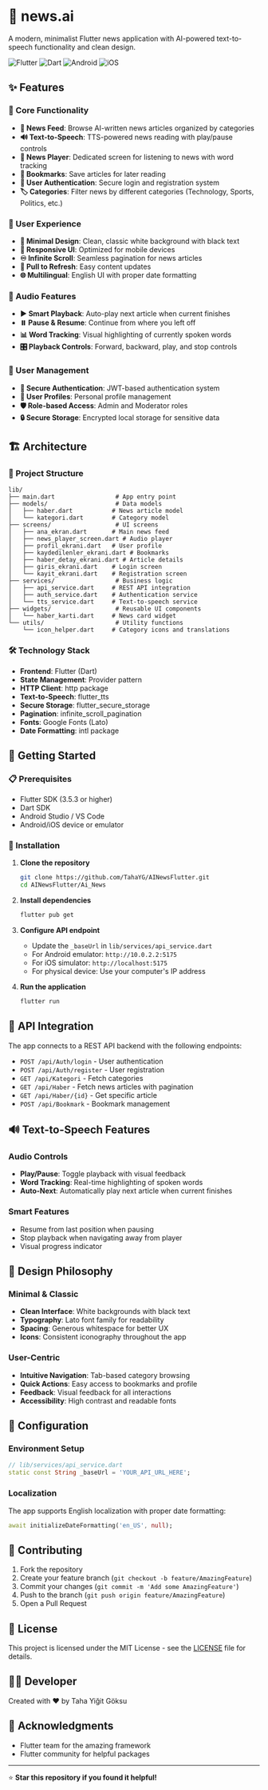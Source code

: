 # 📱 news.ai

A modern, minimalist Flutter news application with AI-powered text-to-speech functionality and clean design.

![Flutter](https://img.shields.io/badge/Flutter-02569B?style=for-the-badge&logo=flutter&logoColor=white)
![Dart](https://img.shields.io/badge/Dart-0175C2?style=for-the-badge&logo=dart&logoColor=white)
![Android](https://img.shields.io/badge/Android-3DDC84?style=for-the-badge&logo=android&logoColor=white)
![iOS](https://img.shields.io/badge/iOS-000000?style=for-the-badge&logo=ios&logoColor=white)

## ✨ Features

### 🎯 Core Functionality
- **📰 News Feed**: Browse AI-written news articles organized by categories
- **🔊 Text-to-Speech**: TTS-powered news reading with play/pause controls
- **📖 News Player**: Dedicated screen for listening to news with word tracking
- **🔖 Bookmarks**: Save articles for later reading
- **👤 User Authentication**: Secure login and registration system
- **🏷️ Categories**: Filter news by different categories (Technology, Sports, Politics, etc.)

### 🎨 User Experience
- **🎯 Minimal Design**: Clean, classic white background with black text
- **📱 Responsive UI**: Optimized for mobile devices
- **♾️ Infinite Scroll**: Seamless pagination for news articles
- **🔄 Pull to Refresh**: Easy content updates
- **🌐 Multilingual**: English UI with proper date formatting

### 🎵 Audio Features
- **▶️ Smart Playback**: Auto-play next article when current finishes
- **⏸️ Pause & Resume**: Continue from where you left off
- **📊 Word Tracking**: Visual highlighting of currently spoken words
- **🎛️ Playback Controls**: Forward, backward, play, and stop controls

### 👥 User Management
- **🔐 Secure Authentication**: JWT-based authentication system
- **👤 User Profiles**: Personal profile management
- **🛡️ Role-based Access**: Admin and Moderator roles
- **🔒 Secure Storage**: Encrypted local storage for sensitive data

## 🏗️ Architecture

### 📁 Project Structure
```
lib/
├── main.dart                 # App entry point
├── models/                   # Data models
│   ├── haber.dart           # News article model
│   └── kategori.dart        # Category model
├── screens/                  # UI screens
│   ├── ana_ekran.dart       # Main news feed
│   ├── news_player_screen.dart # Audio player
│   ├── profil_ekrani.dart   # User profile
│   ├── kaydedilenler_ekrani.dart # Bookmarks
│   ├── haber_detay_ekrani.dart # Article details
│   ├── giris_ekrani.dart    # Login screen
│   └── kayit_ekrani.dart    # Registration screen
├── services/                 # Business logic
│   ├── api_service.dart     # REST API integration
│   ├── auth_service.dart    # Authentication service
│   └── tts_service.dart     # Text-to-speech service
├── widgets/                  # Reusable UI components
│   └── haber_karti.dart     # News card widget
└── utils/                    # Utility functions
    └── icon_helper.dart     # Category icons and translations
```

### 🛠️ Technology Stack
- **Frontend**: Flutter (Dart)
- **State Management**: Provider pattern
- **HTTP Client**: http package
- **Text-to-Speech**: flutter_tts
- **Secure Storage**: flutter_secure_storage
- **Pagination**: infinite_scroll_pagination
- **Fonts**: Google Fonts (Lato)
- **Date Formatting**: intl package

## 🚀 Getting Started

### 📋 Prerequisites
- Flutter SDK (3.5.3 or higher)
- Dart SDK
- Android Studio / VS Code
- Android/iOS device or emulator

### 🔧 Installation

1. **Clone the repository**
   ```bash
   git clone https://github.com/TahaYG/AINewsFlutter.git
   cd AINewsFlutter/Ai_News
   ```

2. **Install dependencies**
   ```bash
   flutter pub get
   ```

3. **Configure API endpoint**
   - Update the `_baseUrl` in `lib/services/api_service.dart`
   - For Android emulator: `http://10.0.2.2:5175`
   - For iOS simulator: `http://localhost:5175`
   - For physical device: Use your computer's IP address

4. **Run the application**
   ```bash
   flutter run
   ```

## 🎯 API Integration

The app connects to a REST API backend with the following endpoints:

- `POST /api/Auth/login` - User authentication
- `POST /api/Auth/register` - User registration
- `GET /api/Kategori` - Fetch categories
- `GET /api/Haber` - Fetch news articles with pagination
- `GET /api/Haber/{id}` - Get specific article
- `POST /api/Bookmark` - Bookmark management

## 🔊 Text-to-Speech Features

### Audio Controls
- **Play/Pause**: Toggle playback with visual feedback
- **Word Tracking**: Real-time highlighting of spoken words
- **Auto-Next**: Automatically play next article when current finishes

### Smart Features
- Resume from last position when pausing
- Stop playback when navigating away from player
- Visual progress indicator

## 🎨 Design Philosophy

### Minimal & Classic
- **Clean Interface**: White backgrounds with black text
- **Typography**: Lato font family for readability
- **Spacing**: Generous whitespace for better UX
- **Icons**: Consistent iconography throughout the app

### User-Centric
- **Intuitive Navigation**: Tab-based category browsing
- **Quick Actions**: Easy access to bookmarks and profile
- **Feedback**: Visual feedback for all interactions
- **Accessibility**: High contrast and readable fonts

## 🔧 Configuration

### Environment Setup
```dart
// lib/services/api_service.dart
static const String _baseUrl = 'YOUR_API_URL_HERE';
```

### Localization
The app supports English localization with proper date formatting:
```dart
await initializeDateFormatting('en_US', null);
```

## 🤝 Contributing

1. Fork the repository
2. Create your feature branch (`git checkout -b feature/AmazingFeature`)
3. Commit your changes (`git commit -m 'Add some AmazingFeature'`)
4. Push to the branch (`git push origin feature/AmazingFeature`)
5. Open a Pull Request

## 📄 License

This project is licensed under the MIT License - see the [LICENSE](LICENSE) file for details.

## 👨‍💻 Developer

Created with ❤️ by Taha Yiğit Göksu

## 🙏 Acknowledgments

- Flutter team for the amazing framework
- Flutter community for helpful packages

---

⭐ **Star this repository if you found it helpful!**